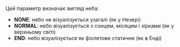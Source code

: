 Цей параметр визначає вигляд неба:

- **NONE**: небо не візуалізується узагалі (як у Незері)
- **NORMAL**: небо візуалізується з сонцем, місяцем і зірками (як у верхньому світі)
- **END**: небо візуалізується як фіолетове статичне (як в Енді)